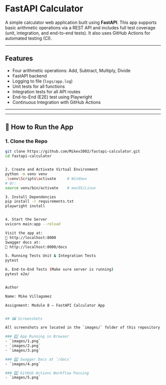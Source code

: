 # FastAPI Calculator

A simple calculator web application built using **FastAPI**. This app supports basic arithmetic operations via a REST API and includes full test coverage (unit, integration, and end-to-end tests). It also uses GitHub Actions for automated testing (CI).

---

##  Features

-  Four arithmetic operations: Add, Subtract, Multiply, Divide
-  FastAPI backend
-  Logging to file (`logs/app.log`)
-  Unit tests for all functions
-  Integration tests for all API routes
-  End-to-End (E2E) test using Playwright
-  Continuous Integration with GitHub Actions

---


---

## 🚀 How to Run the App

### 1. Clone the Repo

```bash
git clone https://github.com/Mikev2002/fastapi-calculator.git
cd fastapi-calculator


2. Create and Activate Virtual Environment
python -m venv venv
.\venv\Scripts\activate     # Windows
# Or:
source venv/bin/activate    # macOS/Linux

3. Install Dependencies
pip install -r requirements.txt
playwright install


4. Start the Server
uvicorn main:app --reload

Visit the app at:
📎 http://localhost:8000
Swagger docs at:
📎 http://localhost:8000/docs

5. Running Tests Unit & Integration Tests
pytest

6. End-to-End Tests (Make sure server is running)
pytest e2e/


Author

Name: Mike Villagomez 

Assignment: Module 8 – FastAPI Calculator App


## 🖼️ Screenshots

All screenshots are located in the `images/` folder of this repository.

### 1️⃣ App Running in Browser
- `images/1.png`
- `images/2.png`
- `images/3.png`

### 2️⃣ Swagger Docs at `/docs`
- `images/4.png`

### 3️⃣ GitHub Actions Workflow Passing
- `images/5.png`